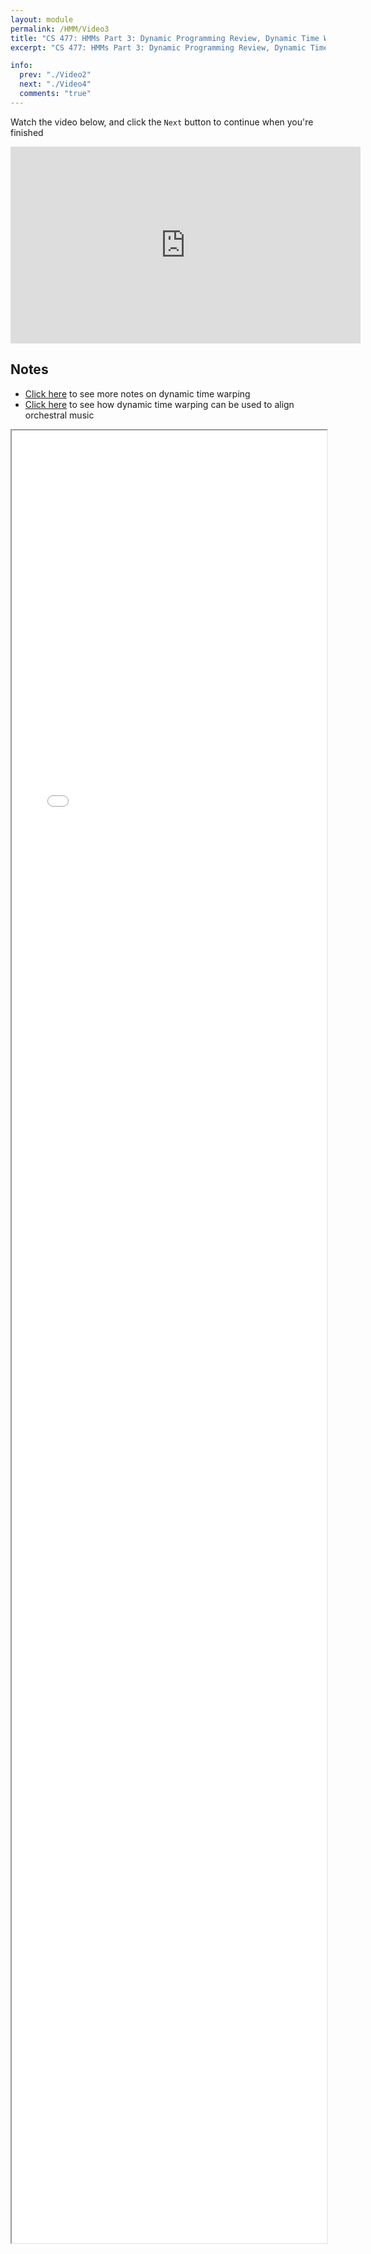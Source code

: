 ```yaml
---
layout: module
permalink: /HMM/Video3
title: "CS 477: HMMs Part 3: Dynamic Programming Review, Dynamic Time Warping"
excerpt: "CS 477: HMMs Part 3: Dynamic Programming Review, Dynamic Time Warping"

info:
  prev: "./Video2"
  next: "./Video4"
  comments: "true"
---
```


<p>
Watch the video below, and click the <code>Next</code> button to continue when you're finished
</p>

<iframe width="560" height="315" src="https://www.youtube.com/embed/2k5v_nQTkhc?si=jC1oB4O4bldXDN05" title="YouTube video player" frameborder="0" allow="accelerometer; autoplay; clipboard-write; encrypted-media; gyroscope; picture-in-picture; web-share" allowfullscreen></iframe>

<h2>Notes</h2>
<ul>
<li><a href = "https://ursinus-cs371-s2022.github.io/CoursePage/ClassExercises/DTWNotes/">Click here</a> to see more notes on dynamic time warping</li>
<li><a href = "https://www.ctralie.com/Research/linmdtw/notebooks/AudioUsage.html">Click here</a> to see how dynamic time warping can be used to align orchestral music</a></li>
</ul>

<iframe src = "../images/HMMModule/DynamicProgramming.html" width="100%" height=2900></iframe>
